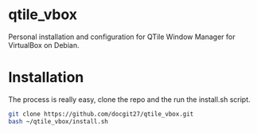 # qtile_vbox
Personal installation and configuration for QTile Window Manager for VirtualBox on Debian.

# Installation
The process is really easy, clone the repo and the run the install.sh script.

```bash
git clone https://github.com/docgit27/qtile_vbox.git
bash ~/qtile_vbox/install.sh
```
